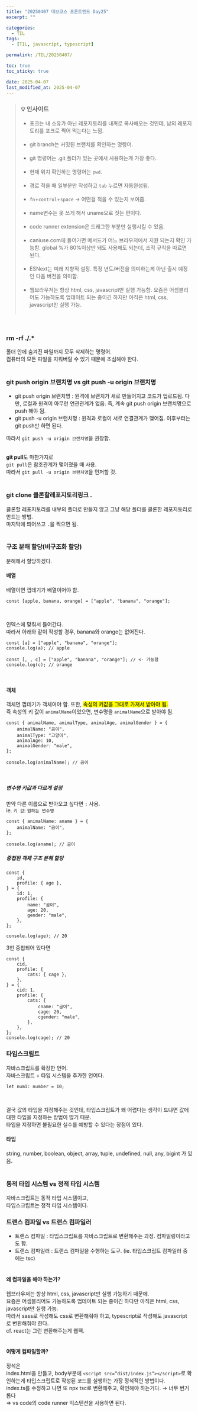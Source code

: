 ```yaml
---
title: "20250407 데브코스 프론트엔드 Day25"
excerpt: ""

categories:
  - TIL
tags:
  - [TIL, javascript, typescript]

permalink: /TIL/20250407/

toc: true
toc_sticky: true

date: 2025-04-07
last_modified_at: 2025-04-07
---
```

> ### 💡 인사이트
> - 포크는 내 소유가 아닌 레포지토리를 내꺼로 복사해오는 것인데, 남의 레포지토리를 포크로 찍어 먹는다는 느낌.<br><br>
> - git branch는 커밋된 브랜치를 확인하는 명령어.<br><br>
> - git 명령어는 .git 폴더가 있는 곳에서 사용하는게 가장 좋다. <br><br>
> - 현재 위치 확인하는 명령어는 ```pwd```.<br><br>
> - 경로 적을 때 일부분만 작성하고 ```tab``` 누르면 자동완성됨. <br><br>
> - ```fn```+```control```+```space``` -> 어떤걸 적을 수 있는지 보여줌. <br><br>
> - name변수는 못 쓰게 해서 uname으로 짓는 편이다. <br><br>
> - code runner extension은 드래그한 부분만 실행시킬 수 있음.<br><br>
> - caniuse.com에 들어가면 메서드가 어느 브라우저에서 지원 되는지 확인 가능함. global %가 80%이상만 돼도 사용해도 되는데, 조직 규칙을 따르면 된다. <br><br>
> - ESNext는 미래 지향적 설정. 특정 년도/버전을 의미하는게 아닌 출시 예정인 다음 버전을 의미함.<br><br>
> - 웹브라우저는 항상 html, css, javascript만 실행 가능함. 요즘은 어셈블리어도 가능하도록 업데이트 되는 중이긴 하지만 아직은 html, css, javascript만 실행 가능.<br><br> 

<br>

### rm -rf ./.*
폴더 안에 숨겨진 파일까지 모두 삭제하는 명령어.<br>
컴퓨터의 모든 파일을 지워버릴 수 있기 때문에 조심해야 한다.<br><br>

### git push origin 브랜치명 vs git push -u origin 브랜치명
- git push origin 브랜치명 : 원격에 브랜치가 새로 만들어지고 코드가 업로드됨. 다만, 로컬과 원격이 아무런 연관관계가 없음. 즉, 계속 git push origin 브랜치명으로 push 해야 됨.<br>
- git push -u origin 브랜치명 : 원격과 로컬이 서로 연결관계가 맺어짐. 이후부터는 git push만 하면 된다. <br>

따라서 `git push -u origin 브랜치명`을 권장함.<br><br>

**git pull**도 마찬가지로<br>
`git pull`은 참조관계가 맺어졌을 때 사용.<br>
따라서 `git pull -u origin 브랜치명`을 먼저할 것. <br><br>

### git clone 클론할레포지토리링크 .
클론할 레포지토리를 내부의 폴더로 만들지 않고 그냥 해당 폴더를 클론한 레포지토리로 만드는 방법.<br>
마지막에 띄어쓰고 `.`을 찍으면 됨.<br><br>

### 구조 분해 할당(비구조화 할당)
분해해서 할당하겠다.<br>

#### 배열
배열이면 껍데기가 배열이어야 함.<br>
```
const [apple, banana, orange] = ["apple", "banana", "orange"];
```
<br>

인덱스에 맞춰서 들어간다.<br>
따라서 아래와 같이 작성할 경우, banana와 orange는 없어진다.<br>
```
const [a] = ["apple", "banana", "orange"];
console.log(a); // apple

const [, , c] = ["apple", "banana", "orange"]; // <- 가능함
console.log(c); // orange
```
<br>

#### 객체
객체면 껍데기가 객체여야 함. 또한, <mark>속성의 키값을 그대로 가져서 받아야 됨.</mark> <br>
즉 속성의 키 값이 `animalName`이었으면, 변수명을 `animalName`으로 받아야 됨.
```
const { animalName, animalType, animalAge, animalGender } = {
	animalName: "곰이",
	animalType: "고양이",
	animalAge: 10,
	animalGender: "male",
};

console.log(animalName); // 곰이
```
<br>

##### 변수명 키값과 다르게 설정
만약 다른 이름으로 받아오고 싶다면 `:` 사용.<br>
ie. `키 값`: `원하는 변수명`<br>
```
const { animalName: aname } = {
	animalName: "곰이",
};

console.log(aname); // 곰이
```

##### 중첩된 객체 구조 분해 할당
```
const {
	id,
	profile: { age },
} = {
	id: 1,
	profile: {
		name: "곰이",
		age: 20,
		gender: "male",
	},
};

console.log(age); // 20
```

3번 중첩되어 있다면
```
const {
	cid,
	profile: {
		cats: { cage },
	},
} = {
	cid: 1,
	profile: {
		cats: {
			cname: "곰이",
			cage: 20,
			cgender: "male",
		},
	},
};
console.log(cage); // 20
```



### 타입스크립트
자바스크립트를 확장한 언어.<br>
자바스크립트 + 타입 시스템을 추가한 언어다.<br>
```
let num1: number = 10;
```
<br>

결국 값의 타입을 지정해주는 것인데, 타입스크립트가 왜 어렵다는 생각이 드냐면 값에 대한 타입을 지정하는 방법이 많기 때문.<br>
타입을 지정하면 불필요한 실수를 예방할 수 있다는 장점이 있다.<br>

#### 타입
string, number, boolean, object, array, tuple, undefined, null, any, bigint 가 있음. <br><br>

### 동적 타입 시스템 vs 정적 타입 시스템
자바스크립트는 동적 타입 시스템이고,<br>
타입스크립트는 정적 타입 시스템이다.<br>


### 트랜스 컴파일 vs 트랜스 컴파일러
- 트랜스 컴파일 : 타입스크립트를 자바스크립트로 변환해주는 과정. 컴파일링이라고도 함.<br>
- 트랜스 컴파일러 : 트랜스 컴파일을 수행하는 도구. (ie. 타입스크립트 컴파일러 중에는 tsc)<br><br>

#### 왜 컴파일을 해야 하는가?
웹브라우저는 항상 html, css, javascript만 실행 가능하기 때문에. <br>
요즘은 어셈블리어도 가능하도록 업데이트 되는 중이긴 하다만 아직은 html, css, javascript만 실행 가능.<br>
따라서 sass로 작성해도 css로 변환해줘야 하고, typescript로 작성해도 javascript 로 변환해줘야 한다. <br>
cf. react는 그런 변환해주는게 웹팩.<br><br>

#### 어떻게 컴파일할까?
정석은<br>
index.html을 만들고, body부분에 `<script src=”dist/index.js”></script>`로 확인하는게 타입스크립트로 작성된 코드를 실행하는 가장 정석적인 방법이다.<br>
index.ts를 수정하고 나면 또 npx tsc로 변환해주고, 확인해야 하는거다. → 너무 번거롭다 <br>
⇒ vs code의 code runner 익스텐션을 사용하면 된다.<br>




